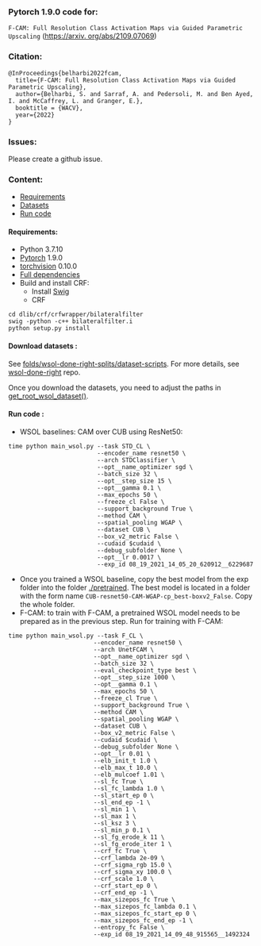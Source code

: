 ### Pytorch 1.9.0 code for:
`F-CAM: Full Resolution Class Activation Maps via Guided Parametric Upscaling` ([https://arxiv.
org/abs/2109.07069](https://arxiv.org/abs/2109.07069))

### Citation:
```
@InProceedings{belharbi2022fcam,
  title={F-CAM: Full Resolution Class Activation Maps via Guided Parametric Upscaling},
  author={Belharbi, S. and Sarraf, A. and Pedersoli, M. and Ben Ayed, I. and McCaffrey, L. and Granger, E.},
  booktitle = {WACV},
  year={2022}
}
```


### Issues:
Please create a github issue.


### Content:
* [Requirements](#re2q)
* [Datasets](#datasets)
* [Run code](#run)

#### <a name='reqs'> Requirements</a>:

* Python 3.7.10
* [Pytorch](https://github.com/pytorch/pytorch)  1.9.0
* [torchvision](https://github.com/pytorch/vision) 0.10.0
* [Full dependencies](dependencies/requirements.txt)
* Build and install CRF:
    * Install [Swig](http://www.swig.org/index.php)
    * CRF
```shell
cd dlib/crf/crfwrapper/bilateralfilter
swig -python -c++ bilateralfilter.i
python setup.py install
```

#### <a name="datasets"> Download datasets </a>:
See [folds/wsol-done-right-splits/dataset-scripts](
folds/wsol-done-right-splits/dataset-scripts). For more details, see
[wsol-done-right](https://github.com/clovaai/wsolevaluation) repo.

Once you download the datasets, you need to adjust the paths in
[get_root_wsol_dataset()](dlib/configure/config.py).

#### <a name="datasets"> Run code </a>:

* WSOL baselines: CAM over CUB using ResNet50:
```shell
time python main_wsol.py --task STD_CL \
                         --encoder_name resnet50 \
                         --arch STDClassifier \
                         --opt__name_optimizer sgd \
                         --batch_size 32 \
                         --opt__step_size 15 \
                         --opt__gamma 0.1 \
                         --max_epochs 50 \
                         --freeze_cl False \
                         --support_background True \
                         --method CAM \
                         --spatial_pooling WGAP \
                         --dataset CUB \
                         --box_v2_metric False \
                         --cudaid $cudaid \
                         --debug_subfolder None \
                         --opt__lr 0.0017 \
                         --exp_id 08_19_2021_14_05_20_620912__6229687
```

* Once you trained a WSOL baseline, copy the best model from the exp folder
  into the folder [./pretrained](./pretrained). The best model is located in
  a folder with the form name
  `CUB-resnet50-CAM-WGAP-cp_best-boxv2_False`. Copy the whole folder.
* F-CAM: to train with F-CAM, a pretrained WSOL model needs to be prepared
  as in the previous step. Run for training with F-CAM:
 ```shell
time python main_wsol.py --task F_CL \
                         --encoder_name resnet50 \
                         --arch UnetFCAM \
                         --opt__name_optimizer sgd \
                         --batch_size 32 \
                         --eval_checkpoint_type best \
                         --opt__step_size 1000 \
                         --opt__gamma 0.1 \
                         --max_epochs 50 \
                         --freeze_cl True \
                         --support_background True \
                         --method CAM \
                         --spatial_pooling WGAP \
                         --dataset CUB \
                         --box_v2_metric False \
                         --cudaid $cudaid \
                         --debug_subfolder None \
                         --opt__lr 0.01 \
                         --elb_init_t 1.0 \
                         --elb_max_t 10.0 \
                         --elb_mulcoef 1.01 \
                         --sl_fc True \
                         --sl_fc_lambda 1.0 \
                         --sl_start_ep 0 \
                         --sl_end_ep -1 \
                         --sl_min 1 \
                         --sl_max 1 \
                         --sl_ksz 3 \
                         --sl_min_p 0.1 \
                         --sl_fg_erode_k 11 \
                         --sl_fg_erode_iter 1 \
                         --crf_fc True \
                         --crf_lambda 2e-09 \
                         --crf_sigma_rgb 15.0 \
                         --crf_sigma_xy 100.0 \
                         --crf_scale 1.0 \
                         --crf_start_ep 0 \
                         --crf_end_ep -1 \
                         --max_sizepos_fc True \
                         --max_sizepos_fc_lambda 0.1 \
                         --max_sizepos_fc_start_ep 0 \
                         --max_sizepos_fc_end_ep -1 \
                         --entropy_fc False \
                         --exp_id 08_19_2021_14_09_48_915565__1492324
```
